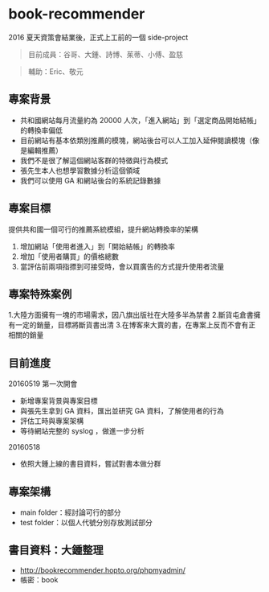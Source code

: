 # book-recommender
2016 夏天資策會結業後，正式上工前的一個 side-project
> 目前成員：谷哥、大鍾、詩博、茱蒂、小傅、盈慈

> 輔助：Eric、敬元

## 專案背景
 - 共和國網站每月流量約為 20000 人次，「進入網站」到「選定商品開始結帳」的轉換率偏低
 - 目前網站有基本依類別推薦的模塊，網站後台可以人工加入延伸閱讀模塊（像是編輯推薦）
 - 我們不是很了解這個網站客群的特徵與行為模式
 - 張先生本人也想學習數據分析這個領域
 - 我們可以使用 GA 和網站後台的系統記錄數據

## 專案目標
提供共和國一個可行的推薦系統模組，提升網站轉換率的架構
 1. 增加網站「使用者進入」到「開始結帳」的轉換率
 2. 增加「使用者購買」的價格總數
 3. 當評估前兩項指摽到可接受時，會以買廣告的方式提升使用者流量

## 專案特殊案例
  1.大陸方面擁有一塊的市場需求，因八旗出版社在大陸多半為禁書
  2.斷貨屯倉書擁有一定的銷量，目標將斷貨書出清
  3.在博客來大賣的書，在專案上反而不會有正相關的銷量

## 目前進度
20160519 第一次開會
 - 新增專案背景與專案目標
 - 與張先生拿到 GA 資料，匯出並研究 GA 資料，了解使用者的行為
 - 評估工時與專案架構
 - 等待網站完整的 syslog ，做進一步分析

20160518
 - 依照大鍾上線的書目資料，嘗試對書本做分群

## 專案架構
 - main folder：經討論可行的部分
 - test folder：以個人代號分別存放測試部分

## 書目資料：大鍾整理
 - http://bookrecommender.hopto.org/phpmyadmin/
 - 帳密：book

